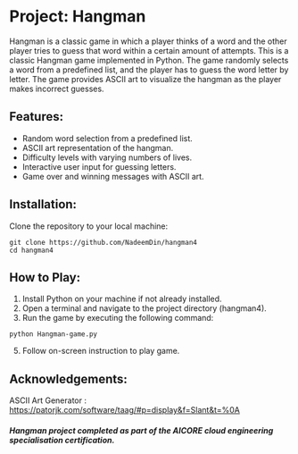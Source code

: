 # Project: Hangman
Hangman is a classic game in which a player thinks of a word and the other player tries to guess that word within a certain amount of attempts.
This is a classic Hangman game implemented in Python. The game randomly selects a word from a predefined list, and the player has to guess the word letter by letter. The game provides ASCII art to visualize the hangman as the player makes incorrect guesses.

## Features:
- Random word selection from a predefined list.
- ASCII art representation of the hangman.
- Difficulty levels with varying numbers of lives.
- Interactive user input for guessing letters.
- Game over and winning messages with ASCII art.

## Installation:
Clone the repository to your local machine:
```
git clone https://github.com/NadeemDin/hangman4
cd hangman4
```
## How to Play:
1. Install Python on your machine if not already installed.
2. Open a terminal and navigate to the project directory (hangman4).
3. Run the game by executing the following command:
   
``` 
python Hangman-game.py
```

5. Follow on-screen instruction to play game.

## Acknowledgements:
ASCII Art Generator : https://patorjk.com/software/taag/#p=display&f=Slant&t=%0A

##### Hangman project completed as part of the AICORE cloud engineering specialisation certification.



